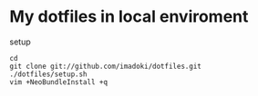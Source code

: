 # My dotfiles in local enviroment

setup
```
cd
git clone git://github.com/imadoki/dotfiles.git
./dotfiles/setup.sh
vim +NeoBundleInstall +q
```
